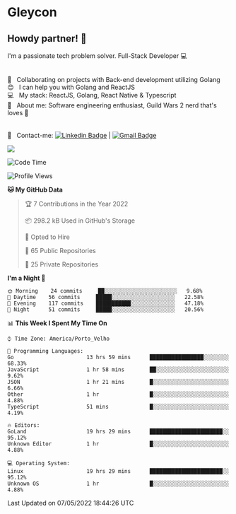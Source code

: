 # Gleycon

## Howdy partner! 👋

I'm a passionate tech problem solver.
Full-Stack Developer :computer:

 <br/> :purple_heart: &nbsp; Collaborating on projects with Back-end development utilizing Golang
 <br/> :blush: &nbsp; I can help you with Golang and ReactJS
 <br/> :computer: &nbsp; My stack: ReactJS, Golang, React Native & Typescript
 <br/> 💬  &nbsp; About me: Software engineering enthusiast, Guild Wars 2 nerd that's loves :apple:
 <br/>
 <br/>
 <br/> :email: &nbsp; Contact-me: [![Linkedin Badge](https://img.shields.io/badge/-GleyconXavier-blue?style=flat-square&logo=Linkedin&logoColor=white&link=https://www.linkedin.com/in/gleyconxavier/)](https://www.linkedin.com/in/gleyconxavier/) 
| 
[![Gmail Badge](https://img.shields.io/badge/-gleyconxcarlos@gmail.com-c14438?style=flat-square&logo=Gmail&logoColor=white&link=mailto:gleyconxcarlos@gmail.com)](mailto:gleyconxcarlos@gmail.com)

![](https://komarev.com/ghpvc/?username=gleyconxavier)

<!--START_SECTION:waka-->
![Code Time](http://img.shields.io/badge/Code%20Time-0-blue)

![Profile Views](http://img.shields.io/badge/Profile%20Views-1-blue)

**🐱 My GitHub Data** 

> 🏆 7 Contributions in the Year 2022
 > 
> 📦 298.2 kB Used in GitHub's Storage 
 > 
> 💼 Opted to Hire
 > 
> 📜 65 Public Repositories 
 > 
> 🔑 25 Private Repositories  
 > 
**I'm a Night 🦉** 

```text
🌞 Morning    24 commits     ██░░░░░░░░░░░░░░░░░░░░░░░   9.68% 
🌆 Daytime    56 commits     █████░░░░░░░░░░░░░░░░░░░░   22.58% 
🌃 Evening    117 commits    ███████████░░░░░░░░░░░░░░   47.18% 
🌙 Night      51 commits     █████░░░░░░░░░░░░░░░░░░░░   20.56%

```


📊 **This Week I Spent My Time On** 

```text
⌚︎ Time Zone: America/Porto_Velho

💬 Programming Languages: 
Go                       13 hrs 59 mins      █████████████████░░░░░░░░   68.33% 
JavaScript               1 hr 58 mins        ██░░░░░░░░░░░░░░░░░░░░░░░   9.62% 
JSON                     1 hr 21 mins        █░░░░░░░░░░░░░░░░░░░░░░░░   6.66% 
Other                    1 hr                █░░░░░░░░░░░░░░░░░░░░░░░░   4.88% 
TypeScript               51 mins             █░░░░░░░░░░░░░░░░░░░░░░░░   4.19%

🔥 Editors: 
GoLand                   19 hrs 29 mins      ███████████████████████░░   95.12% 
Unknown Editor           1 hr                █░░░░░░░░░░░░░░░░░░░░░░░░   4.88%

💻 Operating System: 
Linux                    19 hrs 29 mins      ███████████████████████░░   95.12% 
Unknown OS               1 hr                █░░░░░░░░░░░░░░░░░░░░░░░░   4.88%

```


 Last Updated on 07/05/2022 18:44:26 UTC
<!--END_SECTION:waka-->

